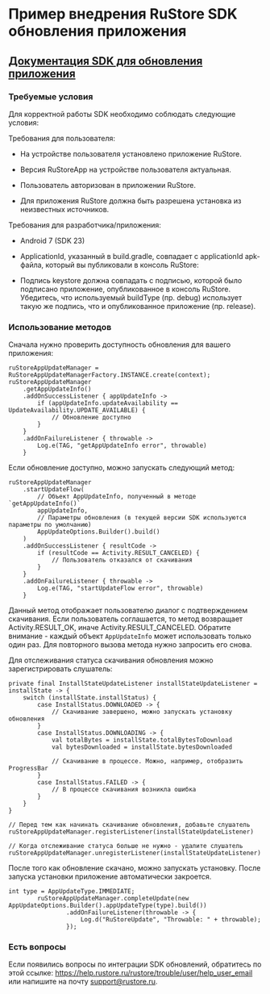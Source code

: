 # Пример внедрения RuStore SDK обновления приложения
## [Документация SDK для обновления приложения](https://help.rustore.ru/rustore/for_developers/developer-documentation/sdk_updates)

### Требуемые условия

Для корректной работы SDK необходимо соблюдать следующие условия:

Требования для пользователя:
- На устройстве пользователя установлено приложение RuStore.

- Версия RuStoreApp на устройстве пользователя актуальная.

- Пользователь  авторизован в приложении RuStore.

- Для приложения RuStore должна быть разрешена установка из неизвестных источников.

Требования для разработчика/приложения:

- Android 7 (SDK 23)

- ApplicationId, указанный в build.gradle, совпадает с applicationId apk-файла, который вы публиковали в консоль RuStore:

- Подпись keystore должна совпадать с подписью, которой было подписано приложение, опубликованное в консоль RuStore. Убедитесь, что используемый buildType (пр. debug) использует такую же подпись, что и опубликованное приложение (пр. release).

### Использование методов

Сначала нужно проверить доступность обновления для вашего приложения:

```
ruStoreAppUpdateManager = RuStoreAppUpdateManagerFactory.INSTANCE.create(context);
ruStoreAppUpdateManager
    .getAppUpdateInfo()
    .addOnSuccessListener { appUpdateInfo ->
        if (appUpdateInfo.updateAvailability == UpdateAvailability.UPDATE_AVAILABLE) {
            // Обновление доступно
        }
    }
    .addOnFailureListener { throwable ->
        Log.e(TAG, "getAppUpdateInfo error", throwable)
    }
```

Если обновление доступно, можно запускать следующий метод:

```
ruStoreAppUpdateManager
    .startUpdateFlow(
        // Объект AppUpdateInfo, полученный в методе `getAppUpdateInfo()`
        appUpdateInfo, 
        // Параметры обновления (в текущей версии SDK используются параметры по умолчанию)
        AppUpdateOptions.Builder().build()
    )
    .addOnSuccessListener { resultCode ->
        if (resultCode == Activity.RESULT_CANCELED) {
            // Пользователь отказался от скачивания
        }
    }
    .addOnFailureListener { throwable ->
        Log.e(TAG, "startUpdateFlow error", throwable)
    }
```

Данный метод отображает пользователю диалог с подтверждением скачивания. Если пользователь соглашается, то метод возвращает Activity.RESULT_OK, иначе Activity.RESULT_CANCELED.
Обратите внимание - каждый объект ``AppUpdateInfo`` может использовать только один раз. Для повторного вызова метода нужно запросить его снова.

Для отслеживания статуса скачивания обновления можно зарегистрировать слушатель:

```
private final InstallStateUpdateListener installStateUpdateListener = installState -> {
    switch (installState.installStatus) {
        case InstallStatus.DOWNLOADED -> {
            // Скачивание завершено, можно запускать установку обновления
        }
        case InstallStatus.DOWNLOADING -> {
            val totalBytes = installState.totalBytesToDownload
            val bytesDownloaded = installState.bytesDownloaded
            
            // Скачивание в процессе. Можно, например, отобразить ProgressBar
        }
        case InstallStatus.FAILED -> {
            // В процессе скачивания возникла ошибка
        }
    }
}

// Перед тем как начинать скачивание обновления, добавьте слушатель
ruStoreAppUpdateManager.registerListener(installStateUpdateListener)

// Когда отслеживание статуса больше не нужно - удалите слушатель
ruStoreAppUpdateManager.unregisterListener(installStateUpdateListener)
```

После того как обновление скачано, можно запускать установку. После запуска установки приложение автоматически закроется.

```
int type = AppUpdateType.IMMEDIATE;
        ruStoreAppUpdateManager.completeUpdate(new AppUpdateOptions.Builder().appUpdateType(type).build())
                .addOnFailureListener(throwable -> {
                    Log.d("RuStoreUpdate", "Throwable: " + throwable);
                });
```

### Есть вопросы
Если появились вопросы по интеграции SDK обновлений, обратитесь по этой ссылке:
https://help.rustore.ru/rustore/trouble/user/help_user_email
или напишите на почту support@rustore.ru.
